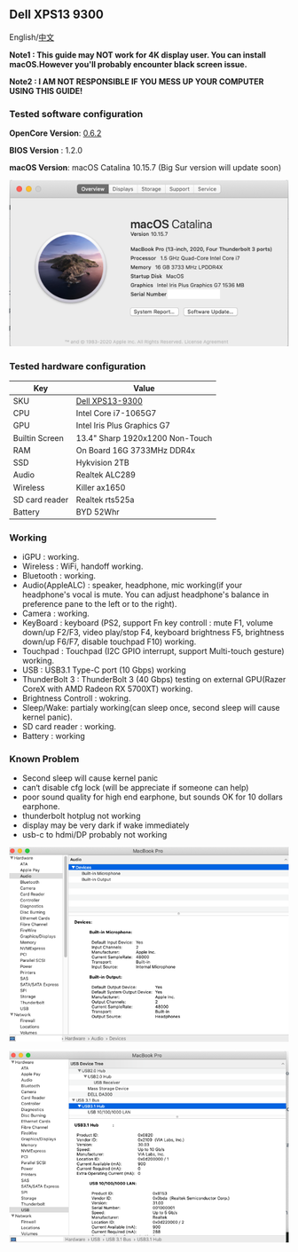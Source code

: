 ## Dell XPS13 9300

English/[中文](README-CN.md)

**Note1 : This guide may NOT work for 4K display user. You can install macOS.However you'll probably encounter black screen issue.**

**Note2 : I AM NOT RESPONSIBLE IF YOU MESS UP YOUR COMPUTER USING THIS GUIDE!**

### Tested software configuration

**OpenCore Version**: [0.6.2](https://github.com/acidanthera/OpenCorePkg/releases)

**BIOS Version** : 1.2.0

**macOS Version**: macOS Catalina 10.15.7 (Big Sur version will update soon) 

![hackintosh](./screenshot/hackintosh.png)

### Tested hardware configuration

| Key                    | Value                                                        |
| ---------------------- | ------------------------------------------------------------ |
| SKU                    | [Dell XPS13-9300](https://www.dell.com/en-us/shop/cty/pdp/spd/xps-13-9300-laptop) |
| CPU                    | Intel Core i7-1065G7                                           |
| GPU                    | Intel Iris Plus Graphics G7                                       |
| Builtin Screen         | 13.4"  Sharp 1920x1200 Non-Touch                                      |
| RAM                    | On Board 16G 3733MHz DDR4x                                |
| SSD                    | Hykvision 2TB                    |
| Audio                  | Realtek ALC289                                               |
| Wireless               | Killer ax1650                              |
| SD card reader         | Realtek rts525a                      |
| Battery                | BYD 52Whr                                |

### Working

* iGPU : working.
* Wireless : WiFi, handoff working.
* Bluetooth : working.
* Audio(AppleALC) : speaker, headphone, mic working(if your headphone's vocal is mute. You can adjust headphone's balance in 
                    preference pane to the left or to the right).
* Camera : working.
* KeyBoard : keyboard (PS2, support Fn key controll : mute F1, volume down/up F2/F3, video play/stop F4, keyboard brightness F5, 
                       brightness down/up F6/F7, disable touchpad F10) working.
* Touchpad : Touchpad (I2C GPIO interrupt, support Multi-touch gesture) working.
* USB : USB3.1 Type-C port (10 Gbps) working
* ThunderBolt 3 : ThunderBolt 3 (40 Gbps) testing on external GPU(Razer CoreX with AMD Radeon RX 5700XT) working.
* Brightness Controll : wokring.
* Sleep/Wake: partialy working(can sleep once, second sleep will cause kernel panic).
* SD card reader : working.
* Battery : working

### Known Problem
* Second sleep will cause kernel panic
* can‘t disable cfg lock (will be appreciate if someone can help)
* poor sound quality for high end earphone, but sounds OK for 10 dollars earphone. 
* thunderbolt hotplug not working
* display may be very dark if wake immediately 
* usb-c to hdmi/DP probably not working

![usb2](./screenshot/usb2.png)

![audio2](./screenshot/audio2.png)
